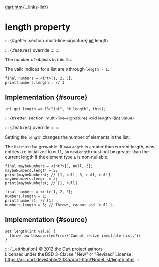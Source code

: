 [dart:html](../../dart-html/dart-html-library){._links-link}

length property
===============

::: {#getter .section .multi-line-signature}
[int](../../dart-core/int-class) length

::: {.features}
override
:::
:::

The number of objects in this list.

The valid indices for a list are `0` through `length - 1`.

``` {.language-dart data-language="dart"}
final numbers = <int>[1, 2, 3];
print(numbers.length); // 3
```

Implementation {#source}
--------------

``` {.language-dart data-language="dart"}
int get length => JS("int", "#.length", this);
```

::: {#setter .section .multi-line-signature}
void length=([int](../../dart-core/int-class) value)

::: {.features}
override
:::
:::

Setting the `length` changes the number of elements in the list.

The list must be growable. If `newLength` is greater than current
length, new entries are initialized to `null`, so `newLength` must not
be greater than the current length if the element type `E` is
non-nullable.

``` {.language-dart data-language="dart"}
final maybeNumbers = <int?>[1, null, 3];
maybeNumbers.length = 5;
print(maybeNumbers); // [1, null, 3, null, null]
maybeNumbers.length = 2;
print(maybeNumbers); // [1, null]

final numbers = <int>[1, 2, 3];
numbers.length = 1;
print(numbers); // [1]
numbers.length = 5; // Throws, cannot add `null`s.
```

Implementation {#source}
--------------

``` {.language-dart data-language="dart"}
set length(int value) {
  throw new UnsupportedError("Cannot resize immutable List.");
}
```

::: {._attribution}
© 2012 the Dart project authors\
Licensed under the BSD 3-Clause \"New\" or \"Revised\" License.\
<https://api.dart.dev/stable/2.18.5/dart-html/NodeList/length.html>
:::
